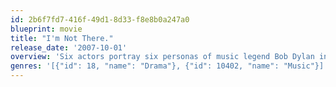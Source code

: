 ```yaml
---
id: 2b6f7fd7-416f-49d1-8d33-f8e8b0a247a0
blueprint: movie
title: "I'm Not There."
release_date: '2007-10-01'
overview: 'Six actors portray six personas of music legend Bob Dylan in scenes depicting various stages of his life, chronicling his rise from unknown folksinger to international icon and revealing how Dylan constantly reinvented himself.'
genres: '[{"id": 18, "name": "Drama"}, {"id": 10402, "name": "Music"}]'
---
```

